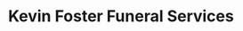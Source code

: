 ---
title: "Kevin Foster Funeral Services"
url: /blyth/kevin-foster-funeral-services/
shop: funeral directors
---